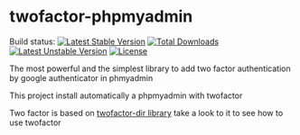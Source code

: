 # twofactor-phpmyadmin
Build status:  [![Latest Stable Version](https://poser.pugx.org/thecsea/twofactor-phpmyadmin/v/stable)](https://packagist.org/packages/thecsea/twofactor-phpmyadmin) [![Total Downloads](https://poser.pugx.org/thecsea/twofactor-phpmyadmin/downloads)](https://packagist.org/packages/thecsea/twofactor-phpmyadmin) [![Latest Unstable Version](https://poser.pugx.org/thecsea/twofactor-phpmyadmin/v/unstable)](https://packagist.org/packages/thecsea/twofactor-phpmyadmin) [![License](https://poser.pugx.org/thecsea/twofactor-phpmyadmin/license)](https://packagist.org/packages/thecsea/twofactor-phpmyadmin)

The most powerful and the simplest library to add two factor authentication by google authenticator in phmyadmin

This project install automatically a phpmyadmin with twofactor
 
Two factor is based on [twofactor-dir library](https://github.com/thecsea/twofactor-dir) take a look to it to see how to use twofactor